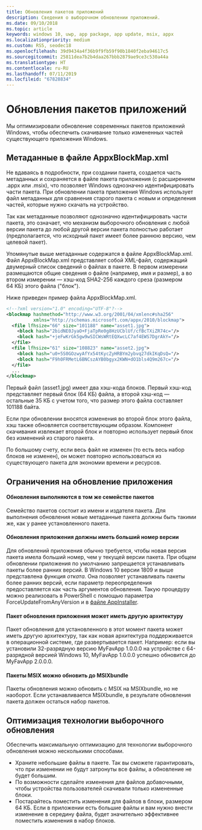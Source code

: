 ```yaml
---
title: Обновления пакетов приложений
description: Сведения о выборочном обновлении приложений.
ms.date: 09/10/2018
ms.topic: article
keywords: windows 10, uwp, app package, app update, msix, appx
ms.localizationpriority: medium
ms.custom: RS5, seodec18
ms.openlocfilehash: 39d9434a4f36b9f9fb59f90b1840f2eba94617c5
ms.sourcegitcommit: 25811dea7b2b4daa267bbb2879ae9ce3c530a44a
ms.translationtype: HT
ms.contentlocale: ru-RU
ms.lasthandoff: 07/11/2019
ms.locfileid: "67828834"
---
```

# <a name="app-package-updates"></a>Обновления пакетов приложений

Мы оптимизировали обновление современных пакетов приложений Windows, чтобы обеспечить скачивание только измененных частей существующего приложения Windows.

## <a name="metadata-in-the-appxblockmapxml-file"></a>Метаданные в файле AppxBlockMap.xml

Не вдаваясь в подробности, при создании пакета, создается часть метаданных и сохраняется в файле пакета приложения (с расширением .appx или .msix), что позволяет Windows однозначно идентифицировать части пакета. При обновлении пакета приложения Windows использует файл метаданных для сравнения старого пакета c новым и определения частей, которые нужно скачать на устройство.

Так как метаданные позволяют однозначно идентифицировать части пакета, это означает, что механизм выборочного обновления с любой версии пакета до любой другой версии пакета полностью работает (предполагается, что исходный пакет имеет более раннюю версию, чем целевой пакет). 

Упомянутые выше метаданные содержатся в файле AppxBlockMap.xml. Файл AppxBlockMap.xml представляет собой XML-файл, содержащий двумерный список сведений о файлах в пакете. В первом измерении размещаются общие сведения о файле (например, имя и размер), а во втором измерении — хэш-код SHA2-256 каждого среза (размером 64 КБ) этого файла ("блок").

Ниже приведен пример файла AppxBlockMap.xml.

```xml
<!--?xml version="1.0" encoding="UTF-8"?-->
<blockmap hashmethod="http://www.w3.org/2001/04/xmlenc#sha256" 
          xmlns="http://schemas.microsoft.com/appx/2010/blockmap">
  <file lfhsize="66" size="101188" name="asset1.jpg">
    <block hash="2bidNE0JyaO+FjaTpRe0g8HzUCblUf/cfBcTXiZR74c="/>
    <block hash="+jeFwKrGk5gw9wSICWsWRtEQXwcLC7af4EWS7DgrAkY="/>
  </file>
  <file lfhsize="61" size="108823" name="asset2.jpg">
    <block hash="u0+5S0GOzwyAfYx54tKycZyHRBYm2ybvq27dkIKqDsQ="/>
    <block hash="F9h0FRMetL6BNCszAYB0bgyx2KWN+dO1bls4Q9m267c="/>
  </file>
  ...
</blockmap>
```

Первый файл (asset1.jpg) имеет два хэш-кода блоков. Первый хэш-код представляет первый блок (64 КБ) файла, а второй хэш-код — остальные 35 КБ с учетом того, что размер этого файла составляет 101188 байта.

Если при обновлении вносятся изменения во второй блок этого файла, хэш также обновляется соответствующим образом. Компонент скачивания извлекает второй блок и повторно использует первый блок без изменений из старого пакета.

По большому счету, если весь файл не изменен (то есть весь набор блоков не изменен), он может повторно использоваться из существующего пакета для экономии времени и ресурсов.

## <a name="app-update-constraints"></a>Ограничения на обновление приложения

#### <a name="updates-are-performed-within-the-same-package-family"></a>Обновления выполняются в том же семействе пакетов
Семейство пакетов состоит из имени и издателя пакета. Для выполнения обновления новые метаданные пакета должны быть такими же, как у ранее установленного пакета. 

#### <a name="app-updates-must-increment-to-a-higher-version"></a>Обновления приложения должны иметь больший номер версии
Для обновлений приложения обычно требуется, чтобы новая версия пакета имела больший номер, чем у текущей версии пакета. При общем обновлении приложения по умолчанию запрещается устанавливать пакеты более ранних версий. В Windows 10 версии 1809 и выше представлена функция *отката*. Она позволяет устанавливать пакеты более ранних версий, если параметр переопределения предоставляется как часть аргументов обновления. Такую процедуру можно реализовать в PowerShell с помощью параметра ForceUpdateFromAnyVersion и в [файле AppInstaller](https://docs.microsoft.com/en-us/windows/msix/app-installer/update-settings).  

#### <a name="app-update-package-can-have-a-different-architecture"></a>Пакет обновления приложения может иметь другую архитектуру
Пакет обновления для установленного в этот момент пакета может иметь другую архитектуру, так как новая архитектура поддерживается в операционной системе, где развертывается пакет. Например: если вы установили 32-разрядную версию MyFavApp 1.0.0.0 на устройстве с 64-разрядной версией Windows 10, MyFavApp 1.0.0.0 успешно обновится до MyFavApp 2.0.0.0. 

#### <a name="packages-can-update-from-an-msix-to-an-msixbundle"></a>Пакеты MSIX можно обновить до MSIXbundle
Пакеты обновления можно обновить с MSIX на MSIXbundle, но не наоборот. Если устанавливается MSIXbundle, в результате обновления пакета должен остаться набор пакетов. 

## <a name="optimize-differential-update-technology"></a>Оптимизация технологии выборочного обновления
    
Обеспечить максимальную оптимизацию для технологии выборочного обновления можно несколькими способами.

- Храните небольшие файлы в пакете. Так вы сможете гарантировать, что при изменении не будут затронуты все файлы, а обновление не будет большим.
- По возможности сделайте изменения для файлов добавочными, чтобы устройства пользователей скачивали только измененные блоки.
- Постарайтесь поместить изменения для файлов в блоки, размером 64 КБ. Если в приложении есть большие файлы и вам нужно внести изменение в середину файла, будет значительно эффективнее поместить изменения в набор блоков.
 

